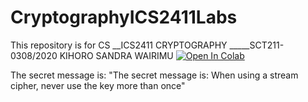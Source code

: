# CryptographyICS2411Labs
This repository is for CS __ICS2411 CRYPTOGRAPHY _____SCT211-0308/2020 KIHORO SANDRA WAIRIMU
[![Open In Colab](https://colab.research.google.com/assets/colab-badge.svg)](https://colab.research.google.com/github/USERNAME/REPO/blob/main/NOTEBOOK.ipynb)


The secret message is:
"The secret message is: When using a stream cipher, never use the key more than once"
